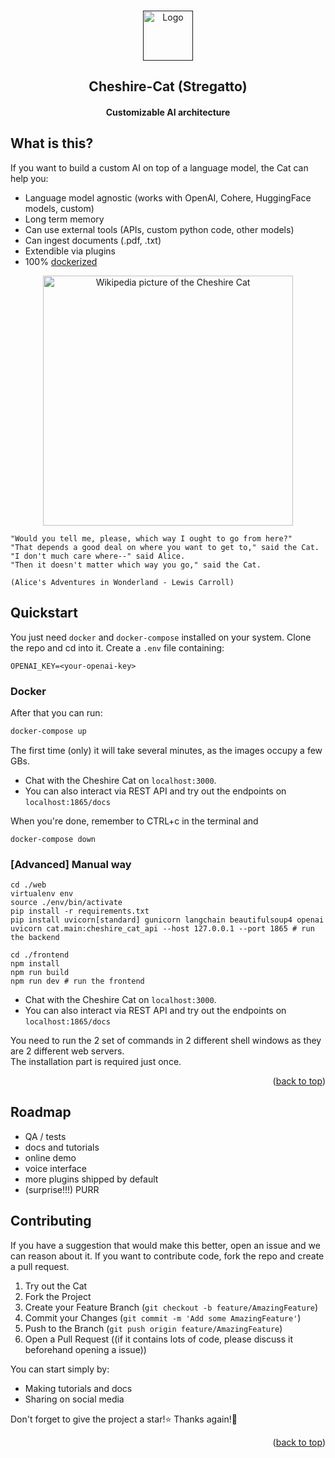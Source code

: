 <a name="readme-top"></a>

<!-- PROJECT LOGO -->
<br />
<div align="center">
  <a href="">
    <img src="https://cdn-icons-png.flaticon.com/512/3394/3394293.png" alt="Logo" width="80" height="80">
  </a>
  <h2 align="center">Cheshire-Cat (Stregatto)</h2>
  <h4 align="center">
    Customizable AI architecture
  </h4>
</div>

## What is this?

If you want to build a custom AI on top of a language model, the Cat can help you:

- Language model agnostic (works with OpenAI, Cohere, HuggingFace models, custom)
- Long term memory
- Can use external tools (APIs, custom python code, other models)
- Can ingest documents (.pdf, .txt)
- Extendible via plugins
- 100% [dockerized](https://docs.docker.com/get-docker/)

<p align="center">
    <img align="center" src=cheshire-cat.jpeg width=400px alt="Wikipedia picture of the Cheshire Cat">
</p>

```
"Would you tell me, please, which way I ought to go from here?"
"That depends a good deal on where you want to get to," said the Cat.
"I don't much care where--" said Alice.
"Then it doesn't matter which way you go," said the Cat.

(Alice's Adventures in Wonderland - Lewis Carroll)

```


## Quickstart

You just need `docker` and `docker-compose` installed on your system.
Clone the repo and cd into it. Create a `.env` file containing:

```
OPENAI_KEY=<your-openai-key>
```

### Docker

After that you can run:

```bash
docker-compose up
```

The first time (only) it will take several minutes, as the images occupy a few GBs.

- Chat with the Cheshire Cat on `localhost:3000`.
- You can also interact via REST API and try out the endpoints on `localhost:1865/docs`

When you're done, remember to CTRL+c in the terminal and
```
docker-compose down
```

### [Advanced] Manual way

```
cd ./web
virtualenv env
source ./env/bin/activate
pip install -r requirements.txt
pip install uvicorn[standard] gunicorn langchain beautifulsoup4 openai
uvicorn cat.main:cheshire_cat_api --host 127.0.0.1 --port 1865 # run the backend

cd ./frontend
npm install
npm run build
npm run dev # run the frontend
```

- Chat with the Cheshire Cat on `localhost:3000`.
- You can also interact via REST API and try out the endpoints on `localhost:1865/docs`

You need to run the 2 set of commands in 2 different shell windows as they are 2 different web servers.  
The installation part is required just once.

<p align="right">(<a href="#readme-top">back to top</a>)</p>

## Roadmap

- QA / tests
- docs and tutorials
- online demo
- voice interface
- more plugins shipped by default
- (surprise!!!) PURR

## Contributing

If you have a suggestion that would make this better, open an issue and we can reason about it.
If you want to contribute code, fork the repo and create a pull request.

1. Try out the Cat
1. Fork the Project
2. Create your Feature Branch (`git checkout -b feature/AmazingFeature`)
3. Commit your Changes (`git commit -m 'Add some AmazingFeature'`)
4. Push to the Branch (`git push origin feature/AmazingFeature`)
5. Open a Pull Request ((if it contains lots of code, please discuss it beforehand opening a issue))

You can start simply by:
- Making tutorials and docs
- Sharing on social media

Don't forget to give the project a star!⭐ Thanks again!🙏

<p align="right">(<a href="#readme-top">back to top</a>)</p>
